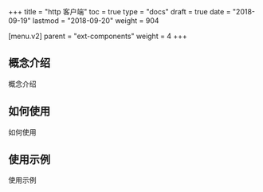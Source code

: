 +++
title = "http 客户端"
toc = true
type = "docs"
draft = true
date = "2018-09-19"
lastmod = "2018-09-20"
weight = 904

[menu.v2]
  parent = "ext-components"
  weight = 4
+++

## 概念介绍

概念介绍

## 如何使用

如何使用

## 使用示例

使用示例
